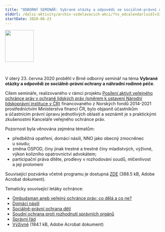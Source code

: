 ```yaml
---
title: "ODBORNÝ SEMINÁŘ: Vybrané otázky a odpovědi ze sociálně-právní ochrany a náhradní rodinné péče (Norské fondy)"
oldUrl: /dalsi-aktivity/archiv-vzdelavacich-akci/?tx_odcalendar[uid]=338&cHash=201086b14fa29b359a385c79fc70d266
startDate: 2020-06-23
---
```


<p><img src="https://www.ochrance.cz/uploads/RTEmagicC_Norway_grants_4x__Custom_.png.png" height="104" width="93" alt="" /></p>
<p class="align-blok"> </p>
<p class="align-blok">V úterý 23. června 2020 proběhl v Brně odborný seminář na téma <strong>Vybrané otázky a odpovědi ze sociálně-právní ochrany a náhradní rodinné péče</strong>.</p>
<p class="align-blok">Cílem semináře, realizovaného v rámci projektu <a href="https://www.ochrance.cz/kancelar-vop/projekty-spoluprace/posileni-aktivit-verejneho-ochrance-prav-v-ochrane-lidskych-prav/" target="_blank">Posílení aktivit veřejného ochránce práv v ochraně lidských práv (směrem k ustavení Národní lidskoprávní instituce v ČR)</a> financovaného z Norských fondů 2014-2021 prostřednictvím Ministerstva financí ČR, bylo objasnit účastníkům a účastnicím právní úpravu jednotlivých oblastí a seznámit je s praktickými zkušenostmi Kanceláře veřejného ochránce práv.</p>
<p class="align-blok">Pozornost byla věnována zejména tématům:</p><ul><li><div class="align-blok">předběžná opatření, domácí násilí, NNO jako obecný zmocněnec u soudu;</div></li><li><div class="align-blok">změna OSPOD, činy jinak trestné a trestné činy mladistvých, výživné, výkon kolizního opatrovnictví advokátem;</div></li><li><div class="align-blok">participační práva dítěte, prodlevy v rozhodování soudů, mlčenlivost a její prolomení</div></li></ul>
<p class="align-blok">Související pozvánka včetně programu je dostupná <a href="https://www.ochrance.cz/uploads-import/projekt_ESF/00_2020_VA/SEMINARE/06_23_Vybrane_otazky_a_odpovedi_SPO_a_NRP/06_23_Vybrane_otazky_a_odpovedi_z_SPOD_a_NRP_POZVANKA.pdf" target="_blank">ZDE</a> (388.5 kB, Adobe Acrobat dokument).</p>
<p class="align-blok"></p>
<p class="align-blok">Tematicky související letáky ochránce:</p><ul><li><div class="align-blok"><a href="https://www.ochrance.cz/uploads-import/Letaky/Ombudsman.pdf" target="_blank">Ombudsman aneb veřejný ochránce práv: co dělá a co ne?</a></div></li><li><div class="align-blok"><a href="https://www.ochrance.cz/uploads-import/Letaky/Domaci-nasili.pdf" target="_blank">Domácí násilí</a></div></li><li><div class="align-blok"><a href="https://www.ochrance.cz/uploads-import/Letaky/Socialne-pravni-ochrana-deti.pdf" target="_blank">Sociálně-právní ochrana dětí</a></div></li><li><div class="align-blok"><a href="https://www.ochrance.cz/uploads-import/Letaky/Soudni-ochrana-proti_spravnim-organum.pdf" target="_blank">Soudní ochrana proti rozhodnutí správních orgánů</a></div></li><li><div class="align-blok"><a href="https://www.ochrance.cz/uploads-import/Letaky/Spravni-rad.pdf" target="_blank">Správní řád</a></div></li><li><div class="align-blok"><a href="https://www.ochrance.cz/uploads-import/projekt_ESF/00_2020_VA/SEMINARE/06_23_Vybrane_otazky_a_odpovedi_SPO_a_NRP/LETAK_Vyzivne.pdf" target="_blank">Výživné</a> (184.1 kB, Adobe Acrobat dokument)</div></li></ul>
